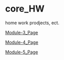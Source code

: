 # core_HW
home work prodjects, ect.

[Module-3_Page](https://sergiimostepan.github.io/goit-fe-course/Module-3)

[Module-4_Page](https://sergiimostepan.github.io/goit-fe-course/Module-4)

[Module-5_Page](https://sergiimostepan.github.io/goit-fe-course/Module-5)
